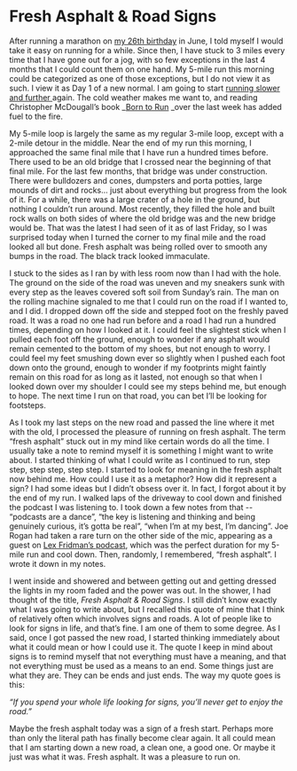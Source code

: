 # Fresh Asphalt & Road Signs

After running a marathon on [my 26th birthday](https://blogofjake.com/2020/06/24/26/) in June, I told myself I would take it easy on running for a while. Since then, I have stuck to 3 miles every time that I have gone out for a jog, with so few exceptions in the last 4 months that I could count them on one hand. My 5-mile run this morning could be categorized as one of those exceptions, but I do not view it as such. I view it as Day 1 of a new normal. I am going to start [running slower and further ](https://blogofjake.com/2020/04/09/reasons-to-run/)again. The cold weather makes me want to, and reading Christopher McDougall’s book  _[Born to Run](https://www.amazon.com/dp/B004CFBMRY/ref=dp-kindle-redirect?_encoding=UTF8&btkr=1) _over the last week has added fuel to the fire.

My 5-mile loop is largely the same as my regular 3-mile loop, except with a 2-mile detour in the middle. Near the end of my run this morning, I approached the same final mile that I have run a hundred times before. There used to be an old bridge that I crossed near the beginning of that final mile. For the last few months, that bridge was under construction. There were bulldozers and cones, dumpsters and porta potties, large mounds of dirt and rocks... just about everything but progress from the look of it. For a while, there was a large crater of a hole in the ground, but nothing I couldn’t run around. Most recently, they filled the hole and built rock walls on both sides of where the old bridge was and the new bridge would be. That was the latest I had seen of it as of last Friday, so I was surprised today when I turned the corner to my final mile and the road looked all but done. Fresh asphalt was being rolled over to smooth any bumps in the road. The black track looked immaculate.

I stuck to the sides as I ran by with less room now than I had with the hole. The ground on the side of the road was uneven and my sneakers sunk with every step as the leaves covered soft soil from Sunday’s rain. The man on the rolling machine signaled to me that I could run on the road if I wanted to, and I did. I dropped down off the side and stepped foot on the freshly paved road. It was a road no one had run before and a road I had run a hundred times, depending on how I looked at it. I could feel the slightest stick when I pulled each foot off the ground, enough to wonder if any asphalt would remain cemented to the bottom of my shoes, but not enough to worry. I could feel my feet smushing down ever so slightly when I pushed each foot down onto the ground, enough to wonder if my footprints might faintly remain on this road for as long as it lasted, not enough so that when I looked down over my shoulder I could see my steps behind me, but enough to hope. The next time I run on that road, you can bet I’ll be looking for footsteps. 

As I took my last steps on the new road and passed the line where it met with the old, I processed the pleasure of running on fresh asphalt. The term “fresh asphalt” stuck out in my mind like certain words do all the time. I usually take a note to remind myself it is something I might want to write about. I started thinking of what I could write as I continued to run, step step, step step, step step. I started to look for meaning in the fresh asphalt now behind me. How could I use it as a metaphor? How did it represent a sign? I had some ideas but I didn’t obsess over it. In fact, I forgot about it by the end of my run. I walked laps of the driveway to cool down and finished the podcast I was listening to. I took down a few notes from that -- “podcasts are a dance”, “the key is listening and thinking and being genuinely curious, it’s gotta be real”, “when I’m at my best, I’m dancing”. Joe Rogan had taken a rare turn on the other side of the mic, appearing as a guest on [Lex Fridman’s podcast](https://lexfridman.com/joe-rogan/), which was the perfect duration for my 5-mile run and cool down. Then, randomly, I remembered, “fresh asphalt”. I wrote it down in my notes. 

I went inside and showered and between getting out and getting dressed the lights in my room faded and the power was out. In the shower, I had thought of the title, _Fresh Asphalt & Road Signs_. I still didn’t know exactly what I was going to write about, but I recalled this quote of mine that I think of relatively often which involves signs and roads. A lot of people like to look for signs in life, and that’s fine. I am one of them to some degree. As I said, once I got passed the new road, I started thinking immediately about what it could mean or how I could use it. The quote I keep in mind about signs is to remind myself that not everything must have a meaning, and that not everything must be used as a means to an end. Some things just are what they are. They can be ends and just ends. The way my quote goes is this:

_“If you spend your whole life looking for signs, you’ll never get to enjoy the road.”_

Maybe the fresh asphalt today was a sign of a fresh start. Perhaps more than only the literal path has finally become clear again. It all could mean that I am starting down a new road, a clean one, a good one. Or maybe it just was what it was. Fresh asphalt. It was a pleasure to run on.
